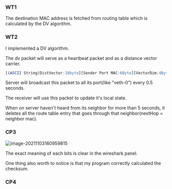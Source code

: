 ### WT1

The destination MAC address is fetched from routing table which is calculated by the DV algorithm. 

### WT2

I implemented a DV algorithm. 

The dv packet will serve as a heartbeat packet and as a distance vector carrier. 

```sql
[(ASCII String)DistVector:10byte][Sender Port MAC:6Byte][VectorDim:4ByteBigEndianInt]{[IP:4ByteBigEndianInt|HopCount:4ByteBigEndianInt]*VectorDim}
```

Server will broadcast this packet to all its port(like "veth-0") every 0.5 seconds.

The receiver will use this packet to update it's local state. 

When on server haven't heard from its neighbor for more than 5 seconds, it deletes all the route table entry that goes through that neighbor(nextHop = neighbor mac).

### CP3

![image-20211103160959815](C:\Users\haozh\AppData\Roaming\Typora\typora-user-images\image-20211103160959815.png)

The exact meaning of each bits is clear in the wireshark panel.

One thing also worth to notice is that my program correctly calculated the checksum.

### CP4

